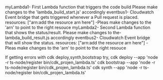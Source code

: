 myLambda1- First Lambda function that triggers the code build
	Please make changes to the 'lambda_build_start.js' accordingly
eventbus1- Cloudwatch Event bridge that gets triggered whenever a Pull request is placed.
	resources: ["arn:add the resource arn here"] -Pleas make changes to the 'arn' to point to the right resouce
myLambda2- Second Lambda function that shows the status/result.
	Please make changes to the-lambda_build_result.js accordingly
eventbus2- Cloudwatch Event bridge that will show the status.
	resources: ["arn:add the resource arn here"] -Pleas make changes to the 'arn' to point to the right resouce



If getting errors with cdk deploy,synth,bootstrap try,
cdk deploy --app 'node -r ts-node/register bin/cdk_projen_lambda.ts'
cdk bootstrap --app 'node -r ts-node/register bin/cdk_projen_lambda.ts'
cdk synth --app 'node -r ts-node/register bin/cdk_projen_lambda.ts'
